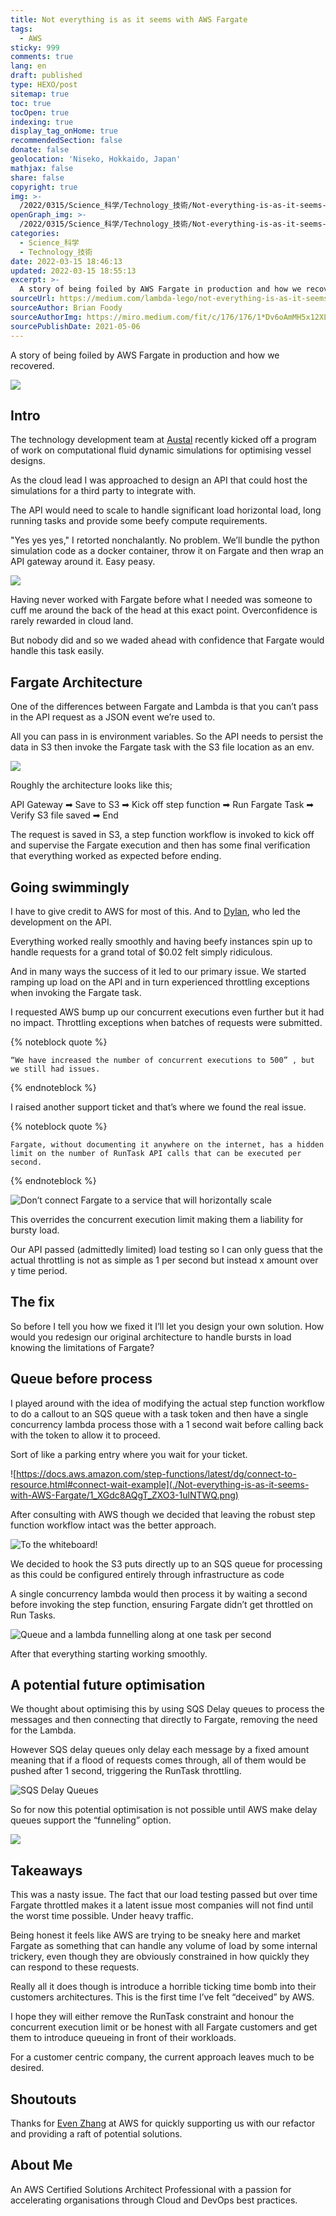 ```yaml
---
title: Not everything is as it seems with AWS Fargate
tags:
  - AWS
sticky: 999
comments: true
lang: en
draft: published
type: HEXO/post
sitemap: true
toc: true
tocOpen: true
indexing: true
display_tag_onHome: true
recommendedSection: false
donate: false
geolocation: 'Niseko, Hokkaido, Japan'
mathjax: false
share: false
copyright: true
img: >-
  /2022/0315/Science_科学/Technology_技術/Not-everything-is-as-it-seems-with-AWS-Fargate/fargate.png
openGraph_img: >-
  /2022/0315/Science_科学/Technology_技術/Not-everything-is-as-it-seems-with-AWS-Fargate/fargate.png
categories:
  - Science_科学
  - Technology_技術
date: 2022-03-15 18:46:13
updated: 2022-03-15 18:55:13
excerpt: >-
  A story of being foiled by AWS Fargate in production and how we recovered.
sourceUrl: https://medium.com/lambda-lego/not-everything-is-as-it-seems-with-aws-fargate-6da5622c2037
sourceAuthor: Brian Foody
sourceAuthorImg: https://miro.medium.com/fit/c/176/176/1*Dv6oAmMH5x12XLbfc27tNg.png
sourcePublishDate: 2021-05-06
---
```

 A story of being foiled by AWS Fargate in production and how we recovered.
 
 ![](./Not-everything-is-as-it-seems-with-AWS-Fargate/1_ZUBmKQ_dH5mwgp1PQe2XSQ.png)


## Intro
 The technology development team at [Austal](http://austal.com/) recently kicked off a program of work on computational fluid dynamic simulations for optimising vessel designs.

 As the cloud lead I was approached to design an API that could host the simulations for a third party to integrate with.

 The API would need to scale to handle significant load horizontal load, long running tasks and provide some beefy compute requirements.

 "Yes yes yes," I retorted nonchalantly. No problem. We’ll bundle the python simulation code as a docker container, throw it on Fargate and then wrap an API gateway around it. Easy peasy.

 ![](./Not-everything-is-as-it-seems-with-AWS-Fargate/1_f_G2eC2-FLdFpO4TGCP9_A.png)

 Having never worked with Fargate before what I needed was someone to cuff me around the back of the head at this exact point. Overconfidence is rarely rewarded in cloud land.

 But nobody did and so we waded ahead with confidence that Fargate would handle this task easily.


## Fargate Architecture
 One of the differences between Fargate and Lambda is that you can’t pass in the API request as a JSON event we’re used to.

 All you can pass in is environment variables. So the API needs to persist the data in S3 then invoke the Fargate task with the S3 file location as an env.

 ![](./Not-everything-is-as-it-seems-with-AWS-Fargate/1_wqpPJsm0sz3bdkn9KmlSlQ.png)

 Roughly the architecture looks like this;

 API Gateway ➡ Save to S3 ➡ Kick off step function ➡ Run Fargate Task ➡ Verify S3 file saved ➡ End

 The request is saved in S3, a step function workflow is invoked to kick off and supervise the Fargate execution and then has some final verification that everything worked as expected before ending.


## Going swimmingly
 I have to give credit to AWS for most of this. And to [Dylan](https://au.linkedin.com/in/dylanrjohnston), who led the development on the API.

 Everything worked really smoothly and having beefy instances spin up to handle requests for a grand total of $0.02 felt simply ridiculous.

 And in many ways the success of it led to our primary issue. We started ramping up load on the API and in turn experienced throttling exceptions when invoking the Fargate task.

 I requested AWS bump up our concurrent executions even further but it had no impact. Throttling exceptions when batches of requests were submitted.

 {% noteblock quote %}

    “We have increased the number of concurrent executions to 500” , but we still had issues.
 
 {% endnoteblock %}
  
  I raised another support ticket and that’s where we found the real issue.

 {% noteblock quote %}

    Fargate, without documenting it anywhere on the internet, has a hidden limit on the number of RunTask API calls that can be executed per second.
 
 {% endnoteblock %}

 ![Don’t connect Fargate to a service that will horizontally scale](./Not-everything-is-as-it-seems-with-AWS-Fargate/1_I4iaqXQUR8IaYwFfmH28NQ.png)

 This overrides the concurrent execution limit making them a liability for bursty load.

 Our API passed (admittedly limited) load testing so I can only guess that the actual throttling is not as simple as 1 per second but instead x amount over y time period.


## The fix
 So before I tell you how we fixed it I’ll let you design your own solution. How would you redesign our original architecture to handle bursts in load knowing the limitations of Fargate?


## Queue before process
 I played around with the idea of modifying the actual step function workflow to do a callout to an SQS queue with a task token and then have a single concurrency lambda process those with a 1 second wait before calling back with the token to allow it to proceed.

 Sort of like a parking entry where you wait for your ticket.

 ![https://docs.aws.amazon.com/step-functions/latest/dg/connect-to-resource.html#connect-wait-example](./Not-everything-is-as-it-seems-with-AWS-Fargate/1_XGdc8AQgT_ZXO3-1ulNTWQ.png)

 After consulting with AWS though we decided that leaving the robust step function workflow intact was the better approach.

 ![To the whiteboard!](./Not-everything-is-as-it-seems-with-AWS-Fargate/1_c6ly9wuMTLon6Alv63qyEw.jpeg)

 We decided to hook the S3 puts directly up to an SQS queue for processing as this could be configured entirely through infrastructure as code

 A single concurrency lambda would then process it by waiting a second before invoking the step function, ensuring Fargate didn’t get throttled on Run Tasks.

 ![Queue and a lambda funnelling along at one task per second](./Not-everything-is-as-it-seems-with-AWS-Fargate/1__I_6X2GpzaaW2JcZyvE-kw.png)

 After that everything starting working smoothly.


## A potential future optimisation
 We thought about optimising this by using SQS Delay queues to process the messages and then connecting that directly to Fargate, removing the need for the Lambda.

 However SQS delay queues only delay each message by a fixed amount meaning that if a flood of requests comes through, all of them would be pushed after 1 second, triggering the RunTask throttling.

 ![SQS Delay Queues](./Not-everything-is-as-it-seems-with-AWS-Fargate/1_9n_u2F84uZ5_LmOgiuZouA.png)

 So for now this potential optimisation is not possible until AWS make delay queues support the “funneling” option.

 ![](./Not-everything-is-as-it-seems-with-AWS-Fargate/1_ypt5Rco6GR4gjlJ8h6mtBw.png)


## Takeaways
 This was a nasty issue. The fact that our load testing passed but over time Fargate throttled makes it a latent issue most companies will not find until the worst time possible. Under heavy traffic.

 Being honest it feels like AWS are trying to be sneaky here and market Fargate as something that can handle any volume of load by some internal trickery, even though they are obviously constrained in how quickly they can respond to these requests.

 Really all it does though is introduce a horrible ticking time bomb into their customers architectures. This is the first time I’ve felt “deceived” by AWS.

 I hope they will either remove the RunTask constraint and honour the concurrent execution limit or be honest with all Fargate customers and get them to introduce queueing in front of their workloads.

 For a customer centric company, the current approach leaves much to be desired.


## Shoutouts
 Thanks for [Even Zhang](https://au.linkedin.com/in/even-zhang-2a95a511a) at AWS for quickly supporting us with our refactor and providing a raft of potential solutions.


## About Me
 An AWS Certified Solutions Architect Professional with a passion for accelerating organisations through Cloud and DevOps best practices.

